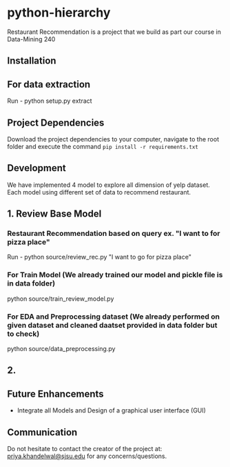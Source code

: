 # python-hierarchy
Restaurant Recommendation is a project that we build as part our course in Data-Mining 240
## Installation

## For data extraction
Run - python setup.py extract

## Project Dependencies
Download the project dependencies to your computer, navigate to the root folder and execute the command `pip install -r requirements.txt`

## Development
We have implemented 4 model to explore all dimension of yelp dataset. Each model using different set of data to recommend restaurant. 

## 1. Review Base Model
### Restaurant Recommendation based on query ex. "I want to for pizza place"
Run - python source/review_rec.py "I want to go for pizza place"

### For Train Model (We already trained our model and pickle file is in data folder)
python source/train_review_model.py

### For EDA and Preprocessing dataset (We already performed on given dataset and cleaned daatset provided in data folder but to check)
python source/data_preprocessing.py

## 2. 

## Future Enhancements

- Integrate all Models and Design of a graphical user interface (GUI)

## Communication

Do not hesitate to contact the creator of the project at: [priya.khandelwal@sjsu.edu](mailto:priya.khandelwal@sjsu.edu) for any concerns/questions.





